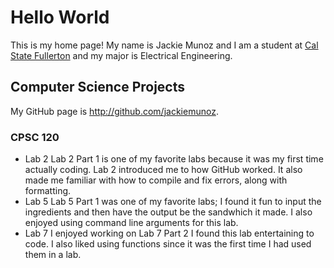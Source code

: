 # Hello World
This is my home page! My name is Jackie Munoz and I am a student at [Cal State Fullerton](http://ww.fullerton.edu/) and my major is Electrical Engineering.
## Computer Science Projects
My GitHub page is http://github.com/jackiemunoz.
### CPSC 120
* Lab 2
    Lab 2 Part 1 is one of my favorite labs because it was my first time actually coding. Lab 2 introduced me to how GitHub worked. It also made me familiar with how to compile and fix errors, along with formatting. 
* Lab 5
    Lab 5 Part 1 was one of my favorite labs; I found it fun to input the ingredients and then have the output be the sandwhich it made. I also enjoyed using command line arguments for this lab.
* Lab 7
    I enjoyed working on Lab 7 Part 2 I found this lab entertaining to code. I also liked using functions since it was the first time I had used them in a lab.